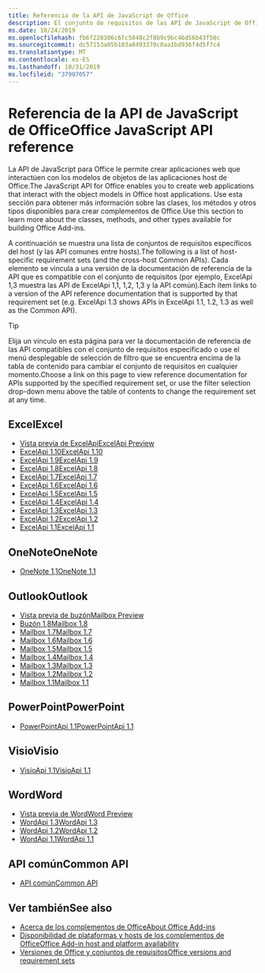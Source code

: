 ```yaml
---
title: Referencia de la API de JavaScript de Office
description: El conjunto de requisitos de las API de JavaScript de Office por host
ms.date: 10/24/2019
ms.openlocfilehash: fb6f228306c6fc5840c2f8b9c9bc46d56b43f50c
ms.sourcegitcommit: dc57153a05b103a8493370c8aa1bd936f4d5f7c4
ms.translationtype: MT
ms.contentlocale: es-ES
ms.lasthandoff: 10/31/2019
ms.locfileid: "37907057"
---
```

# <a name="office-javascript-api-reference"></a><span data-ttu-id="66051-103">Referencia de la API de JavaScript de Office</span><span class="sxs-lookup"><span data-stu-id="66051-103">Office JavaScript API reference</span></span>

<span data-ttu-id="66051-104">La API de JavaScript para Office le permite crear aplicaciones web que interactúen con los modelos de objetos de las aplicaciones host de Office.</span><span class="sxs-lookup"><span data-stu-id="66051-104">The JavaScript API for Office enables you to create web applications that interact with the object models in Office host applications.</span></span> <span data-ttu-id="66051-105">Use esta sección para obtener más información sobre las clases, los métodos y otros tipos disponibles para crear complementos de Office.</span><span class="sxs-lookup"><span data-stu-id="66051-105">Use this section to learn more about the classes, methods, and other types available for building Office Add-ins.</span></span>

<span data-ttu-id="66051-106">A continuación se muestra una lista de conjuntos de requisitos específicos del host (y las API comunes entre hosts).</span><span class="sxs-lookup"><span data-stu-id="66051-106">The following is a list of host-specific requirement sets (and the cross-host Common APIs).</span></span> <span data-ttu-id="66051-107">Cada elemento se vincula a una versión de la documentación de referencia de la API que es compatible con el conjunto de requisitos (por ejemplo, ExcelApi 1,3 muestra las API de ExcelApi 1,1, 1,2, 1,3 y la API común).</span><span class="sxs-lookup"><span data-stu-id="66051-107">Each item links to a version of the API reference documentation that is supported by that requirement set (e.g. ExcelApi 1.3 shows APIs in ExcelApi 1.1, 1.2, 1.3 as well as the Common API).</span></span>

> [!TIP]
> <span data-ttu-id="66051-108">Elija un vínculo en esta página para ver la documentación de referencia de las API compatibles con el conjunto de requisitos especificado o use el menú desplegable de selección de filtro que se encuentra encima de la tabla de contenido para cambiar el conjunto de requisitos en cualquier momento.</span><span class="sxs-lookup"><span data-stu-id="66051-108">Choose a link on this page to view reference documentation for APIs supported by the specified requirement set, or use the filter selection drop-down menu above the table of contents to change the requirement set at any time.</span></span>

## <a name="excel"></a><span data-ttu-id="66051-109">Excel</span><span class="sxs-lookup"><span data-stu-id="66051-109">Excel</span></span>

- [<span data-ttu-id="66051-110">Vista previa de ExcelApi</span><span class="sxs-lookup"><span data-stu-id="66051-110">ExcelApi Preview</span></span>](/javascript/api/excel?view=excel-js-preview)
- [<span data-ttu-id="66051-111">ExcelApi 1.10</span><span class="sxs-lookup"><span data-stu-id="66051-111">ExcelApi 1.10</span></span>](/javascript/api/excel?view=excel-js-1.10)
- [<span data-ttu-id="66051-112">ExcelApi 1.9</span><span class="sxs-lookup"><span data-stu-id="66051-112">ExcelApi 1.9</span></span>](/javascript/api/excel?view=excel-js-1.9)
- [<span data-ttu-id="66051-113">ExcelApi 1.8</span><span class="sxs-lookup"><span data-stu-id="66051-113">ExcelApi 1.8</span></span>](/javascript/api/excel?view=excel-js-1.8)
- [<span data-ttu-id="66051-114">ExcelApi 1.7</span><span class="sxs-lookup"><span data-stu-id="66051-114">ExcelApi 1.7</span></span>](/javascript/api/excel?view=excel-js-1.7)
- [<span data-ttu-id="66051-115">ExcelApi 1.6</span><span class="sxs-lookup"><span data-stu-id="66051-115">ExcelApi 1.6</span></span>](/javascript/api/excel?view=excel-js-1.6)
- [<span data-ttu-id="66051-116">ExcelApi 1.5</span><span class="sxs-lookup"><span data-stu-id="66051-116">ExcelApi 1.5</span></span>](/javascript/api/excel?view=excel-js-1.5)
- [<span data-ttu-id="66051-117">ExcelApi 1.4</span><span class="sxs-lookup"><span data-stu-id="66051-117">ExcelApi 1.4</span></span>](/javascript/api/excel?view=excel-js-1.4)
- [<span data-ttu-id="66051-118">ExcelApi 1.3</span><span class="sxs-lookup"><span data-stu-id="66051-118">ExcelApi 1.3</span></span>](/javascript/api/excel?view=excel-js-1.3)
- [<span data-ttu-id="66051-119">ExcelApi 1.2</span><span class="sxs-lookup"><span data-stu-id="66051-119">ExcelApi 1.2</span></span>](/javascript/api/excel?view=excel-js-1.2)
- [<span data-ttu-id="66051-120">ExcelApi 1.1</span><span class="sxs-lookup"><span data-stu-id="66051-120">ExcelApi 1.1</span></span>](/javascript/api/excel?view=excel-js-1.1)

## <a name="onenote"></a><span data-ttu-id="66051-121">OneNote</span><span class="sxs-lookup"><span data-stu-id="66051-121">OneNote</span></span>

- [<span data-ttu-id="66051-122">OneNote 1,1</span><span class="sxs-lookup"><span data-stu-id="66051-122">OneNote 1.1</span></span>](/javascript/api/onenote?view=onenote-js-1.1)

## <a name="outlook"></a><span data-ttu-id="66051-123">Outlook</span><span class="sxs-lookup"><span data-stu-id="66051-123">Outlook</span></span>

- [<span data-ttu-id="66051-124">Vista previa de buzón</span><span class="sxs-lookup"><span data-stu-id="66051-124">Mailbox Preview</span></span>](/javascript/api/outlook?view=outlook-js-preview)
- [<span data-ttu-id="66051-125">Buzón 1,8</span><span class="sxs-lookup"><span data-stu-id="66051-125">Mailbox 1.8</span></span>](/javascript/api/outlook?view=outlook-js-1.8)
- [<span data-ttu-id="66051-126">Mailbox 1.7</span><span class="sxs-lookup"><span data-stu-id="66051-126">Mailbox 1.7</span></span>](/javascript/api/outlook?view=outlook-js-1.7)
- [<span data-ttu-id="66051-127">Mailbox 1.6</span><span class="sxs-lookup"><span data-stu-id="66051-127">Mailbox 1.6</span></span>](/javascript/api/outlook?view=outlook-js-1.6)
- [<span data-ttu-id="66051-128">Mailbox 1.5</span><span class="sxs-lookup"><span data-stu-id="66051-128">Mailbox 1.5</span></span>](/javascript/api/outlook?view=outlook-js-1.5)
- [<span data-ttu-id="66051-129">Mailbox 1.4</span><span class="sxs-lookup"><span data-stu-id="66051-129">Mailbox 1.4</span></span>](/javascript/api/outlook?view=outlook-js-1.4)
- [<span data-ttu-id="66051-130">Mailbox 1.3</span><span class="sxs-lookup"><span data-stu-id="66051-130">Mailbox 1.3</span></span>](/javascript/api/outlook?view=outlook-js-1.3)
- [<span data-ttu-id="66051-131">Mailbox 1.2</span><span class="sxs-lookup"><span data-stu-id="66051-131">Mailbox 1.2</span></span>](/javascript/api/outlook?view=outlook-js-1.2)
- [<span data-ttu-id="66051-132">Mailbox 1.1</span><span class="sxs-lookup"><span data-stu-id="66051-132">Mailbox 1.1</span></span>](/javascript/api/outlook?view=outlook-js-1.1)

## <a name="powerpoint"></a><span data-ttu-id="66051-133">PowerPoint</span><span class="sxs-lookup"><span data-stu-id="66051-133">PowerPoint</span></span>

- [<span data-ttu-id="66051-134">PowerPointApi 1.1</span><span class="sxs-lookup"><span data-stu-id="66051-134">PowerPointApi 1.1</span></span>](/javascript/api/powerpoint?view=powerpoint-js-1.1)

## <a name="visio"></a><span data-ttu-id="66051-135">Visio</span><span class="sxs-lookup"><span data-stu-id="66051-135">Visio</span></span>

- [<span data-ttu-id="66051-136">VisioApi 1,1</span><span class="sxs-lookup"><span data-stu-id="66051-136">VisioApi 1.1</span></span>](/javascript/api/visio?view=visio-js-1.1)

## <a name="word"></a><span data-ttu-id="66051-137">Word</span><span class="sxs-lookup"><span data-stu-id="66051-137">Word</span></span>

- [<span data-ttu-id="66051-138">Vista previa de Word</span><span class="sxs-lookup"><span data-stu-id="66051-138">Word Preview</span></span>](/javascript/api/word?view=word-js-preview)
- [<span data-ttu-id="66051-139">WordApi 1.3</span><span class="sxs-lookup"><span data-stu-id="66051-139">WordApi 1.3</span></span>](/javascript/api/word?view=word-js-1.3)
- [<span data-ttu-id="66051-140">WordApi 1.2</span><span class="sxs-lookup"><span data-stu-id="66051-140">WordApi 1.2</span></span>](/javascript/api/word?view=word-js-1.2)
- [<span data-ttu-id="66051-141">WordApi 1.1</span><span class="sxs-lookup"><span data-stu-id="66051-141">WordApi 1.1</span></span>](/javascript/api/word?view=word-js-1.1)

## <a name="common-api"></a><span data-ttu-id="66051-142">API común</span><span class="sxs-lookup"><span data-stu-id="66051-142">Common API</span></span>

- [<span data-ttu-id="66051-143">API común</span><span class="sxs-lookup"><span data-stu-id="66051-143">Common API</span></span>](/javascript/api/office?view=common-js)

## <a name="see-also"></a><span data-ttu-id="66051-144">Ver también</span><span class="sxs-lookup"><span data-stu-id="66051-144">See also</span></span>

- [<span data-ttu-id="66051-145">Acerca de los complementos de Office</span><span class="sxs-lookup"><span data-stu-id="66051-145">About Office Add-ins</span></span>](/office/dev/add-ins/overview)
- [<span data-ttu-id="66051-146">Disponibilidad de plataformas y hosts de los complementos de Office</span><span class="sxs-lookup"><span data-stu-id="66051-146">Office Add-in host and platform availability</span></span>](/office/dev/add-ins/overview/office-add-in-availability)
- [<span data-ttu-id="66051-147">Versiones de Office y conjuntos de requisitos</span><span class="sxs-lookup"><span data-stu-id="66051-147">Office versions and requirement sets</span></span>](/office/dev/add-ins/develop/office-versions-and-requirement-sets)
